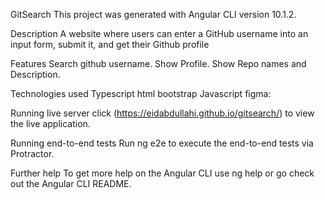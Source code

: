 GitSearch
This project was generated with Angular CLI version 10.1.2.

Description
A website where users can enter a GitHub username into an input form, submit it, and get their Github profile

Features
Search github username. Show Profile. Show Repo names and Description.

Technologies used
Typescript html bootstrap Javascript figma:

Running live server
click (https://eidabdullahi.github.io/gitsearch/) to view the live application.

Running end-to-end tests
Run ng e2e to execute the end-to-end tests via Protractor.

Further help
To get more help on the Angular CLI use ng help or go check out the Angular CLI README.
